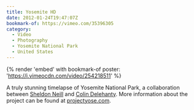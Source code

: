```yaml
---
title: Yosemite HD
date: 2012-01-24T19:47:07Z
bookmark-of: https://vimeo.com/35396305
category:
  - Video
  - Photography
  - Yosemite National Park
  - United States
---
```

{% render 'embed' with bookmark-of
  poster: 'https://i.vimeocdn.com/video/254218511'
%}

A truly stunning timelapse of Yosemite National Park, a collaboration between [Sheldon Neill][1] and [Colin Delehanty][2]. More information about the project can be found at [projectyose.com][3].

[1]: http://www.sheldonneill.com
[2]: http://colindelehanty.com
[3]: https://www.projectyose.com
